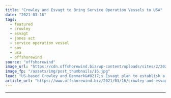 ```yaml
---
title: "Crowley and Esvagt to Bring Service Operation Vessels to USA"
date: "2021-03-16"
tags: 
  - featured
  - crowley
  - esvagt
  - jones act
  - service operation vessel
  - sov
  - usa
  - offshorewind
source: "offshorewind"
image_url: "https://cdn.offshorewind.biz/wp-content/uploads/sites/2/2021/03/16135005/Crowley-and-Esvagt-to-Bring-Service-Operation-Vessels-to-USA.jpg"
image_fp: "/assets/img/post_thumbnails/16.jpg"
lead: "US-based Crowley and Denmark&#8217;s Esvagt plan to establish a joint venture to bolster purpose-built,"
article_url: "https://www.offshorewind.biz/2021/03/16/crowley-and-esvagt-to-bring-service-operation-vessels-to-usa/"
---
```


---
